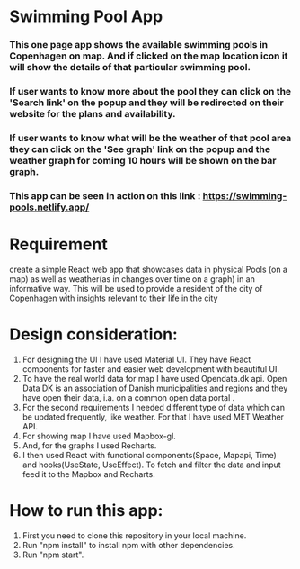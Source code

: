 # Swimming Pool App
### This one page app shows the available swimming pools in Copenhagen on map. And if clicked on the map location icon it will show the details of that particular swimming pool.</br>
### If user wants to know more about the pool they can click on the 'Search link' on the popup and they will be redirected on their website for the plans and availability.</br>
### If user wants to know what will be the weather of that pool area they can click on the 'See graph' link on the popup and the weather graph for coming 10 hours will be shown on the bar graph.
### This app can be seen in action on this link : https://swimming-pools.netlify.app/

# Requirement
create a simple React web app that showcases data in physical Pools (on a map) as well as weather(as in changes over time on a graph) in an informative way. This will be used to provide a resident of the city of Copenhagen with insights relevant to their life in the city

# Design consideration:  

1) For designing the UI I have used Material UI. They have React components for faster and easier web development with beautiful UI.
2) To have the real world data for map I have used Opendata.dk api. Open Data DK is an association of Danish municipalities and regions and they have open their data, i.a. on a common open data portal .
3) For the second requirements I needed different type of data which can be updated frequently, like weather. For that I have used MET Weather API.
4) For showing map I have used Mapbox-gl.
5) And, for the graphs I used Recharts.
5) I then used React with functional components(Space, Mapapi, Time) and hooks(UseState, UseEffect). To fetch and filter the data and input feed it to the Mapbox and Recharts.

# How to run this app:
1) First you need to clone this repository in your local machine.
2) Run "npm install" to install npm with other dependencies.
3) Run "npm start".
